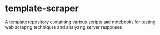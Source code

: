 # template-scraper
A template repository containing various scripts and notebooks for testing web scraping techniques and analyzing server responses
